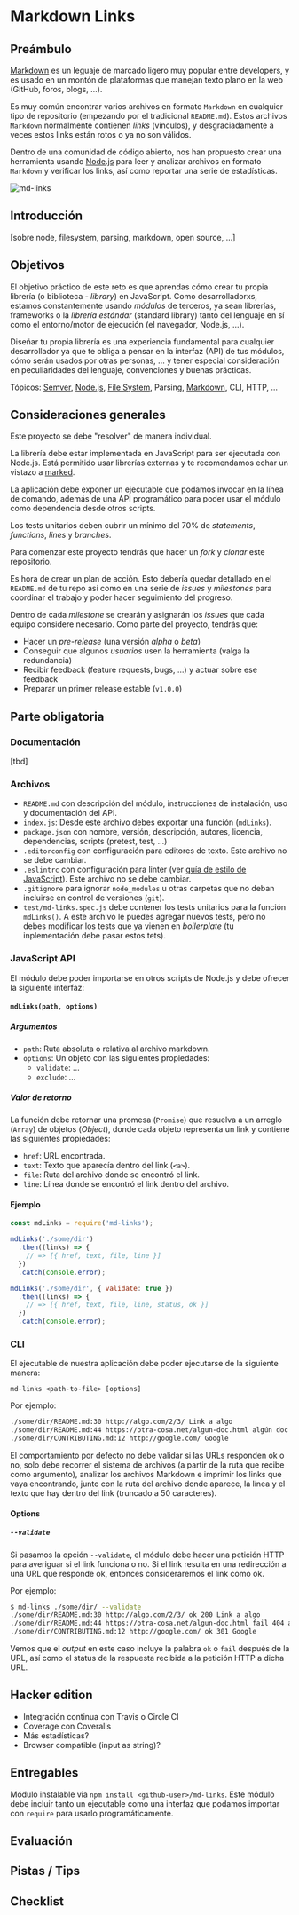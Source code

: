 # Markdown Links

## Preámbulo

[Markdown](https://es.wikipedia.org/wiki/Markdown) es un leguaje de marcado
ligero muy popular entre developers, y es usado en un montón de plataformas que
manejan texto plano en la web (GitHub, foros, blogs, ...).

Es muy común encontrar varios archivos en formato `Markdown` en cualquier tipo
de repositorio (empezando por el tradicional `README.md`). Estos archivos
`Markdown` normalmente contienen _links_ (vínculos), y desgraciadamente a veces
estos links están rotos o ya no son válidos.

Dentro de una comunidad de código abierto, nos han propuesto crear una
herramienta usando [Node.js](https://nodejs.org/) para leer y analizar archivos
en formato `Markdown` y verificar los links, así como reportar una serie de
estadísticas.

![md-links](https://user-images.githubusercontent.com/110297/42118443-b7a5f1f0-7bc8-11e8-96ad-9cc5593715a6.jpg)

## Introducción

[sobre node, filesystem, parsing, markdown, open source, ...]

## Objetivos

El objetivo práctico de este reto es que aprendas cómo crear tu propia librería
(o biblioteca - _library_) en JavaScript. Como desarrolladorxs, estamos
constantemente usando _módulos_ de terceros, ya sean librerías, frameworks o la
_librería estándar_ (standard library) tanto del lenguaje en sí como el
entorno/motor de ejecución (el navegador, Node.js, ...).

Diseñar tu propia librería es una experiencia fundamental para cualquier
desarrollador ya que te obliga a pensar en la interfaz (API) de tus módulos,
cómo serán usados por otras personas, ... y tener especial consideración en
peculiaridades del lenguaje, convenciones y buenas prácticas.

Tópicos: [Semver](https://semver.org/), [Node.js](https://nodejs.org/en/),
[File System](https://nodejs.org/api/fs.html), Parsing,
[Markdown](https://daringfireball.net/projects/markdown/syntax), CLI, HTTP, ...

## Consideraciones generales

Este proyecto se debe "resolver" de manera individual.

La librería debe estar implementada en JavaScript para ser ejecutada con
Node.js. Está permitido usar librerías externas y te recomendamos echar un
vistazo a [marked](https://github.com/markedjs/marked).

La aplicación debe exponer un ejecutable que podamos invocar en la línea de
comando, además de una API programático para poder usar el módulo como
dependencia desde otros scripts.

Los tests unitarios deben cubrir un mínimo del 70% de _statements_, _functions_,
_lines_ y _branches_.

Para comenzar este proyecto tendrás que hacer un _fork_ y _clonar_ este
repositorio.

Es hora de crear un plan de acción. Esto debería
quedar detallado en el `README.md` de tu repo así como en una serie de _issues_
y _milestones_ para coordinar el trabajo y poder hacer seguimiento del progreso.

Dentro de cada _milestone_ se crearán y asignarán los _issues_ que cada equipo
considere necesario. Como parte del proyecto, tendrás que:

* Hacer un _pre-release_ (una versión _alpha_ o _beta_)
* Conseguir que algunos _usuarios_ usen la herramienta (valga la redundancia)
* Recibir feedback (feature requests, bugs, ...) y actuar sobre ese feedback
* Preparar un primer release estable (`v1.0.0`)

## Parte obligatoria

### Documentación

[tbd]

### Archivos

* `README.md` con descripción del módulo, instrucciones de instalación, uso y
  documentación del API.
* `index.js`: Desde este archivo debes exportar una función (`mdLinks`).
* `package.json` con nombre, versión, descripción, autores, licencia,
  dependencias, scripts (pretest, test, ...)
* `.editorconfig` con configuración para editores de texto. Este archivo no se
  debe cambiar.
* `.eslintrc` con configuración para linter (ver [guía de estilo de
  JavaScript](https://github.com/Laboratoria/js-style-guide)). Este archivo no
  se debe cambiar.
* `.gitignore` para ignorar `node_modules` u otras carpetas que no deban
  incluirse en control de versiones (`git`).
* `test/md-links.spec.js` debe contener los tests unitarios para la función
  `mdLinks()`. A este archivo le puedes agregar nuevos tests, pero no debes
  modificar los tests que ya vienen en _boilerplate_ (tu inplementación debe
  pasar estos tets).

### JavaScript API

El módulo debe poder importarse en otros scripts de Node.js y debe ofrecer la
siguiente interfaz:

#### `mdLinks(path, options)`

##### Argumentos

* `path`: Ruta absoluta o relativa al archivo markdown.
* `options`: Un objeto con las siguientes propiedades:
  - `validate`: ...
  - `exclude`: ...

##### Valor de retorno

La función debe retornar una promesa (`Promise`) que resuelva a un arreglo
(`Array`) de objetos (_Object_), donde cada objeto representa un link y contiene
las siguientes propiedades:

* `href`: URL encontrada.
* `text`: Texto que aparecía dentro del link (`<a>`).
* `file`: Ruta del archivo donde se encontró el link.
* `line`: Línea donde se encontró el link dentro del archivo.

#### Ejemplo

```js
const mdLinks = require('md-links');

mdLinks('./some/dir')
  .then((links) => {
    // => [{ href, text, file, line }]
  })
  .catch(console.error);

mdLinks('./some/dir', { validate: true })
  .then((links) => {
    // => [{ href, text, file, line, status, ok }]
  })
  .catch(console.error);
```

### CLI

El ejecutable de nuestra aplicación debe poder ejecutarse de la siguiente
manera:

`md-links <path-to-file> [options]`

Por ejemplo:

```sh
./some/dir/README.md:30 http://algo.com/2/3/ Link a algo
./some/dir/README.md:44 https://otra-cosa.net/algun-doc.html algún doc
./some/dir/CONTRIBUTING.md:12 http://google.com/ Google
```

El comportamiento por defecto no debe validar si las URLs responden ok o no,
solo debe recorrer el sistema de archivos (a partir de la ruta que recibe como
argumento), analizar los archivos Markdown e imprimir los links que vaya
encontrando, junto con la ruta del archivo donde aparece, la línea y el texto
que hay dentro del link (truncado a 50 caracteres).

#### Options

##### `--validate`

Si pasamos la opción `--validate`, el módulo debe hacer una petición HTTP para
averiguar si el link funciona o no. Si el link resulta en una redirección a una
URL que responde ok, entonces consideraremos el link como ok.

Por ejemplo:

```sh
$ md-links ./some/dir/ --validate
./some/dir/README.md:30 http://algo.com/2/3/ ok 200 Link a algo
./some/dir/README.md:44 https://otra-cosa.net/algun-doc.html fail 404 algún doc
./some/dir/CONTRIBUTING.md:12 http://google.com/ ok 301 Google
```

Vemos que el _output_ en este caso incluye la palabra `ok` o `fail` después de
la URL, así como el status de la respuesta recibida a la petición HTTP a dicha
URL.

## Hacker edition

* Integración continua con Travis o Circle CI
* Coverage con Coveralls
* Más estadísticas?
* Browser compatible (input as string)?

## Entregables

Módulo instalable via `npm install <github-user>/md-links`. Este módulo debe
incluir tanto un ejecutable como una interfaz que podamos importar con `require`
para usarlo programáticamente.

## Evaluación

## Pistas / Tips

## Checklist
